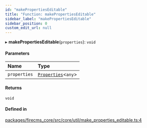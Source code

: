 ```yaml
---
id: "makePropertiesEditable"
title: "Function: makePropertiesEditable"
sidebar_label: "makePropertiesEditable"
sidebar_position: 0
custom_edit_url: null
---
```


▸ **makePropertiesEditable**(`properties`): `void`

#### Parameters

| Name | Type |
| :------ | :------ |
| `properties` | [`Properties`](../types/Properties.md)\<`any`\> |

#### Returns

`void`

#### Defined in

[packages/firecms_core/src/core/util/make_properties_editable.ts:4](https://github.com/FireCMSco/firecms/blob/d45f3739/packages/firecms_core/src/core/util/make_properties_editable.ts#L4)
